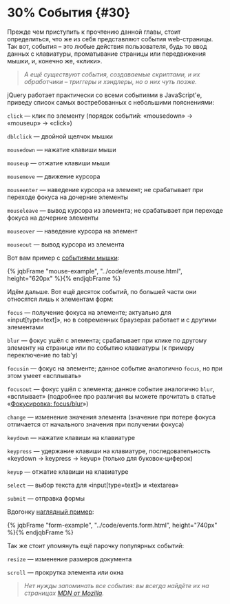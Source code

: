# 30% События {#30}

Прежде чем приступить к прочтению данной главы, стоит определиться, что же из себя представляют события web-страницы. Так вот, события – это любые действия пользователя, будь то ввод данных с клавиатуры, проматывание страницы или передвижения мышки, и, конечно же, «клики».

> _А ещё существуют события, создаваемые скриптами, и их обработчики – триггеры и хэндлеры, но о них чуть позже._

jQuery работает практически со всеми событиями в JavaScript'е, приведу список самых востребованных с небольшими пояснениями:

`click` — клик по элементу (порядок событий: «mousedown» → «mouseup» → «click»)

`dblclick` — двойной щелчок мышки

`mousedown` — нажатие клавиши мыши

`mouseup` — отжатие клавиши мыши

`mousemove` — движение курсора

`mouseenter` — наведение курсора на элемент; не срабатывает при переходе фокуса на дочерние элементы

`mouseleave` — вывод курсора из элемента; не срабатывает при переходе фокуса на дочерние элементы

`mouseover` — наведение курсора на элемент

`mouseout` — вывод курсора из элемента

Вот вам пример с [событиями мышки](http://anton.shevchuk.name/book/code/events.mouse.html):

{% jqbFrame "mouse-example", "../code/events.mouse.html", height="620px" %}{% endjqbFrame %}

Идём дальше. Вот ещё десяток событий, по большей части они относятся лишь к элементам форм:

`focus` — получение фокуса на элементе; актуально для «input\[type=text\]», но в современных браузерах работает и с другими элементами

`blur` — фокус ушёл с элемента; срабатывает при клике по другому элементу на странице или по событию клавиатуры (к примеру переключение по tab'у)

`focusin` — фокус на элементе; данное событие аналогично `focus`, но при этом умеет «всплывать»

`focusout` — фокус ушёл с элемента; данное событие аналогично `blur`, «всплывает» (подробнее про различия вы можете прочитать в статье «[Фокусировка: focus/blur](https://learn.javascript.ru/focus-blur)»)

`change` — изменение значения элемента (значение при потере фокуса отличается от начального значения при получении фокуса)

`keydown` — нажатие клавиши на клавиатуре

`keypress` — удержание клавиши на клавиатуре, последовательность «keydown → keypress → keyup» (только для буковок-циферок)

`keyup` — отжатие клавиши на клавиатуре

`select` — выбор текста для «input\[type=text\]» и «textarea»

`submit` — отправка формы

Вдогонку [наглядный пример](http://anton.shevchuk.name/book/code/events.form.html):

{% jqbFrame "form-example", "../code/events.form.html", height="740px" %}{% endjqbFrame %}

Так же стоит упомянуть ещё парочку популярных событий:

`resize` — изменение размеров документа

`scroll` — прокрутка элемента или окна

> _Нет нужды запоминать все события: вы всегда найдёте их на страницах [MDN от Mozilla](https://developer.mozilla.org/ru/docs/Web/Events)._
